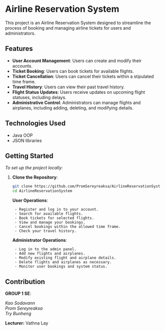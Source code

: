 # Airline Reservation System

This project is an Airline Reservation System designed to streamline the process of booking and managing airline tickets for users and administrators.

## Features

- **User Account Management**: Users can create and modify their accounts.
- **Ticket Booking**: Users can book tickets for available flights.
- **Ticket Cancellation**: Users can cancel their tickets within a stipulated time frame.
- **Travel History**: Users can view their past travel history.
- **Flight Status Updates**: Users receive updates on upcoming flight statuses, including delays.
- **Administrative Control**: Administrators can manage flights and airplanes, including adding, deleting, and modifying details.

## Technologies Used

- Java OOP
- JSON libraries

## Getting Started

*To set up the project locally:*

1. **Clone the Repository**:
   ```bash
   git clone https://github.com/PromSereyreaksa/AirlineReservationSystem.git
   cd AirlineReservationSystem
   ```


    **User Operations**:

        - Register and log in to your account.
        - Search for available flights.
        - Book tickets for selected flights.
        - View and manage your bookings.
        - Cancel bookings within the allowed time frame.
        - Check your travel history.

    **Administrator Operations**:

        - Log in to the admin panel.
        - Add new flights and airplanes.
        - Modify existing flight and airplane details.
        - Delete flights and airplanes as necessary.
        - Monitor user bookings and system status.

## Contribution

**GROUP 1 SE**:

*Kao Sodavann    
Prom Sereyreaksa    
Try Bunheng*

**Lecturer:** Vathna Lay
